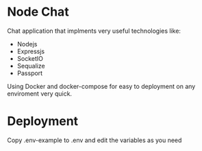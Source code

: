 # Node Chat

Chat application that implments very useful technologies like:

- Nodejs
- Expressjs
- SocketIO
- Sequalize
- Passport

Using Docker and docker-compose for easy to deployment on any enviroment very quick.

# Deployment

Copy .env-example to .env and edit the variables as you need
